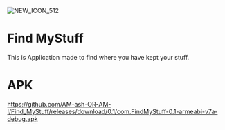 ![NEW_ICON_512](https://user-images.githubusercontent.com/59698257/125395779-3f029e80-e3c9-11eb-9300-e84e219a7979.png)

# Find MyStuff
This is Application made to find where you have kept your stuff.
# APK
https://github.com/AM-ash-OR-AM-I/Find_MyStuff/releases/download/0.1/com.FindMyStuff-0.1-armeabi-v7a-debug.apk
